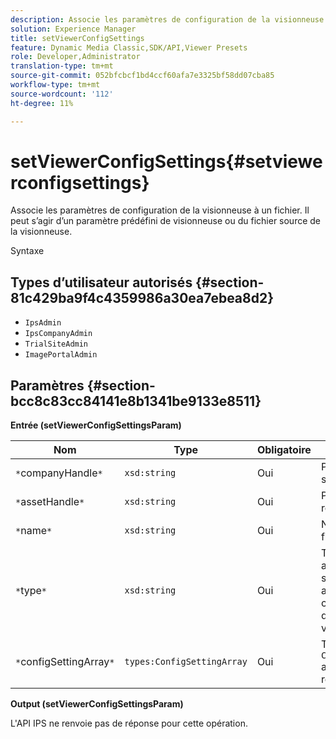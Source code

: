 ```yaml
---
description: Associe les paramètres de configuration de la visionneuse à un fichier. Il peut s’agir d’un paramètre prédéfini de visionneuse ou du fichier source de la visionneuse.
solution: Experience Manager
title: setViewerConfigSettings
feature: Dynamic Media Classic,SDK/API,Viewer Presets
role: Developer,Administrator
translation-type: tm+mt
source-git-commit: 052bfcbcf1bd4ccf60afa7e3325bf58dd07cba85
workflow-type: tm+mt
source-wordcount: '112'
ht-degree: 11%

---
```



# setViewerConfigSettings{#setviewerconfigsettings}

Associe les paramètres de configuration de la visionneuse à un fichier. Il peut s’agir d’un paramètre prédéfini de visionneuse ou du fichier source de la visionneuse.

Syntaxe

## Types d’utilisateur autorisés {#section-81c429ba9f4c4359986a30ea7ebea8d2}

* `IpsAdmin`
* `IpsCompanyAdmin`
* `TrialSiteAdmin`
* `ImagePortalAdmin`

## Paramètres {#section-bcc8c83cc84141e8b1341be9133e8511}

**Entrée (setViewerConfigSettingsParam)**

| Nom | Type | Obligatoire | Description |
|---|---|---|---|
| `*`companyHandle`*` | `xsd:string` | Oui | Pose la société. |
| `*`assetHandle`*` | `xsd:string` | Oui | Poignée de ressource. |
| `*`name`*` | `xsd:string` | Oui | Nom du fichier. |
| `*`type`*` | `xsd:string` | Oui | Type de fichier auquel vous souhaitez appliquer la configuration de la visionneuse. |
| `*`configSettingArray`*` | `types:ConfigSettingArray` | Oui | Tableau de `ConfigSettings` appliqué à la ressource. |

**Output (setViewerConfigSettingsParam)**

L&#39;API IPS ne renvoie pas de réponse pour cette opération.
